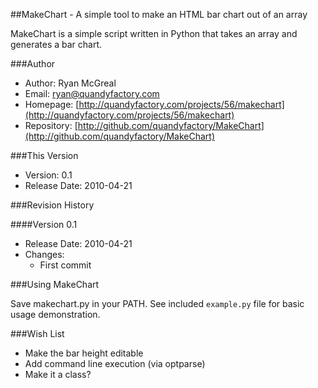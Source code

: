 ##MakeChart - A simple tool to make an HTML bar chart out of an array

MakeChart is a simple script written in Python that takes an array and generates a bar chart.

###Author

* Author: Ryan McGreal
* Email: [ryan@quandyfactory.com](mailto:ryan@quandyfactory.com)
* Homepage: [http://quandyfactory.com/projects/56/makechart](http://quandyfactory.com/projects/56/makechart)
* Repository: [http://github.com/quandyfactory/MakeChart](http://github.com/quandyfactory/MakeChart)

###This Version

* Version: 0.1
* Release Date: 2010-04-21

###Revision History

####Version 0.1

* Release Date: 2010-04-21
* Changes:
    * First commit

###Using MakeChart

Save makechart.py in your PATH. See included `example.py` file for basic usage demonstration.

###Wish List

* Make the bar height editable
* Add command line execution (via optparse)
* Make it a class?